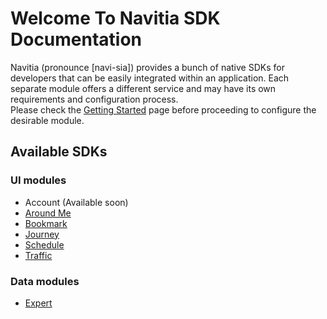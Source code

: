 # Welcome To Navitia SDK Documentation

Navitia (pronounce [navi-sia]) provides a bunch of native SDKs for developers that can be easily integrated within an application. Each separate module offers a different service and may have its own requirements and configuration process.<br>
Please check the [Getting Started](getting_started.md) page before proceeding to configure the desirable module.

## Available SDKs

### UI modules

* Account (Available soon)
* [Around Me](around_me/overview.md)
* [Bookmark](bookmark/overview.md)
* [Journey](journey/overview.md)
* [Schedule](schedule/overview.md)
* [Traffic](traffic/overview.md)

### Data modules

* [Expert](expert/overview.md)
